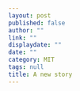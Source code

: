 ```yaml
---
layout: post
published: false
author: ""
link: ""
displaydate: ""
date: ""
category: MIT
tags: null
title: A new story
---
```



